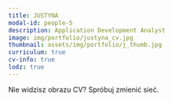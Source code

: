 ```yaml
---
title: JUSTYNA 
modal-id: people-5
description: Application Development Analyst
image: img/portfolio/justyna_cv.jpg
thumbnail: assets/img/portfolio/j_thumb.jpg
curriculum: true
cv-info: true
lodz: true
---
```



Nie widzisz obrazu CV? Spróbuj zmienić sieć.